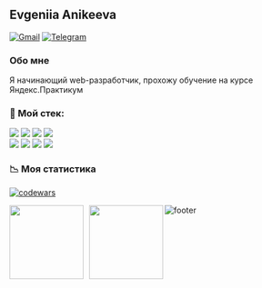 ## Evgeniia Anikeeva
<a href="mailto:evgeniiaanikeeva@gmail.com">![Gmail](https://img.shields.io/badge/Gmail-evgeniiaanikeeva@gmail.com-informational?style=flat&logo=gmail&logoColor=white&labelColor=D14836)</a> <a href="https://t.me/Evgeniia_Anikeeva">![Telegram](https://img.shields.io/badge/Telegram-Evgeniia_Anikeeva-informational?style=flat&logo=telegram&logoColor=white)</a>

### Обо мне
Я начинающий web-разработчик, прохожу обучение на курсе Яндекс.Практикум

### 🔧 Мой стек:
![](https://img.shields.io/badge/JavaScript-informational?style=flat&logo=javascript&logoColor=%23F7DF1E&color=grey)
![](https://img.shields.io/badge/-React-informational?style=flat&logo=react&logoColor=61DBFB&color=grey)
![](https://img.shields.io/badge/-CSS3-informational?style=flat&logo=css3&logoColor=white&color=2965f1)
![](https://img.shields.io/badge/-HTML5-informational?style=flat&logo=html5&logoColor=white&color=e34c26)</br>
![](https://img.shields.io/badge/node.js-informational?style=flat&logo=node.js&logoColor=white)
![](https://img.shields.io/badge/mongodb-informational?style=flat&logo=mongodb&logoColor=47A248)
![](https://img.shields.io/badge/figma-informational?style=flat&logo=figma&logoColor=F24E1E)
![](https://img.shields.io/badge/git-informational?style=flat&logo=git&logoColor=white)

### 📉 Моя статистика 
[![codewars](https://www.codewars.com/users/Evgeniia2405/badges/large)](https://www.codewars.com/users/Evgeniia2405)   

<div>
<a href="https://github-readme-stats.vercel.app/api?username=Evgeniia2405&hide=contribs&show_icons=true">
  <img  align="left" height="130" style="margin-right: 10px" src="https://github-readme-stats.vercel.app/api?username=Evgeniia2405&hide=contribs&show_icons=true" />
</a>
<a href="https://github-readme-stats.vercel.app/api/top-langs/?username=Evgeniia2405&layout=compact">
  <img align="left" height="130" src="https://github-readme-stats.vercel.app/api/top-langs/?username=Evgeniia2405&layout=compact" />
</a>
</div>

![footer](https://capsule-render.vercel.app/api?type=waving&color=gradient&height=100&section=footer&text=&fontSize=90)
